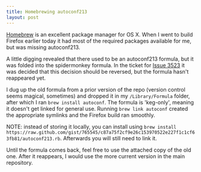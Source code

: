 ```yaml
---
title: Homebrewing autoconf213
layout: post
---
```


[Homebrew](http://mxcl.github.com/homebrew/) is an excellent package manager for OS X. When I went to build Firefox earlier today it had most of the required packages available for me, but was missing autoconf213.

A little digging revealed that there used to be an autoconf213 formula, but it was folded into the spidermonkey formula. In the ticket for [Issue 3523](http://github.com/mxcl/homebrew/issues/issue/3523?authenticity_token=f3dfc83f12144ace1bc32509e7dd768822700444) it was decided that this decision should be reversed, but the formula hasn't reappeared yet. 

I dug up the old formula from a prior version of the repo (version control seems magical, sometimes) and dropped it in my `/Library/Formula` folder, after which I ran `brew install autoconf`. The formula is 'keg-only', meaning it doesn't get linked for general use. Running `brew link autoconf` created the appropriate symlinks and the Firefox build ran smoothly.

NOTE: instead of storing it locally, you can install using `brew install https://raw.github.com/gist/765545/c87a75f2cf9e26c153970522e227f1c1cf63fb81/autoconf213.rb`. Afterwards you will still need to link it.

Until the formula comes back, feel free to use the attached copy of the old one. After it reappears, I would use the more current version in the main repository.

<script src="https://gist.github.com/765545.js"> </script>
